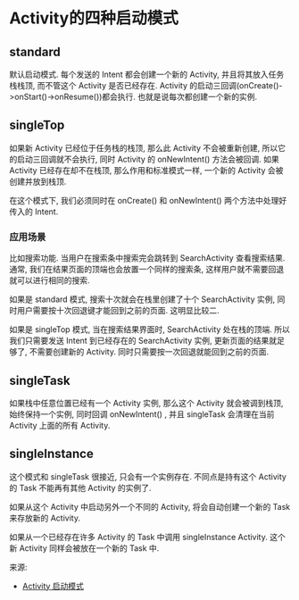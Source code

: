 # Activity的四种启动模式


## standard


默认启动模式. 每个发送的 Intent 都会创建一个新的 Activity, 并且将其放入任务栈栈顶, 而不管这个 Activity 是否已经存在. Activity 的启动三回调(onCreate()->onStart()->onResume())都会执行. 也就是说每次都创建一个新的实例.


## singleTop


如果新 Activity 已经位于任务栈的栈顶, 那么此 Activity 不会被重新创建, 所以它的启动三回调就不会执行, 同时 Activity 的 onNewIntent() 方法会被回调. 如果 Activity 已经存在却不在栈顶, 那么作用和标准模式一样, 一个新的 Activity 会被创建并放到栈顶.

在这个模式下, 我们必须同时在 onCreate()  和 onNewIntent() 两个方法中处理好传入的 Intent.


### 应用场景


比如搜索功能. 当用户在搜索条中搜索完会跳转到 SearchActivity 查看搜索结果. 通常, 我们在结果页面的顶端也会放置一个同样的搜索条, 这样用户就不需要回退就可以进行相同的搜索.

如果是 standard 模式, 搜索十次就会在栈里创建了十个 SearchActivity 实例, 同时用户需要按十次回退键才能回到之前的页面. 这明显比较二.

如果是 singleTop 模式, 当在搜索结果界面时, SearchActivity 处在栈的顶端. 所以我们只需要发送 Intent 到已经存在的 SearchActivity 实例, 更新页面的结果就足够了, 不需要创建新的 Activity. 同时只需要按一次回退就能回到之前的页面.

## singleTask


如果栈中任意位置已经有一个 Activity 实例, 那么这个 Activity 就会被调到栈顶, 始终保持一个实例, 同时回调 onNewIntent() , 并且 singleTask 会清理在当前 Activity 上面的所有 Activity.


## singleInstance


这个模式和 singleTask 很接近, 只会有一个实例存在. 不同点是持有这个 Activity 的 Task 不能再有其他 Activity 的实例了.

如果从这个 Activity 中启动另外一个不同的 Activity, 将会自动创建一个新的 Task 来存放新的 Activity.

如果从一个已经存在许多 Activity 的 Task 中调用 singleInstance Activity. 这个新 Activity 同样会被放在一个新的 Task 中.

来源:
* [Activity 启动模式](http://dongchuan.github.io/android/2016/07/13/Android-Activity-Launch-Mode.html)


